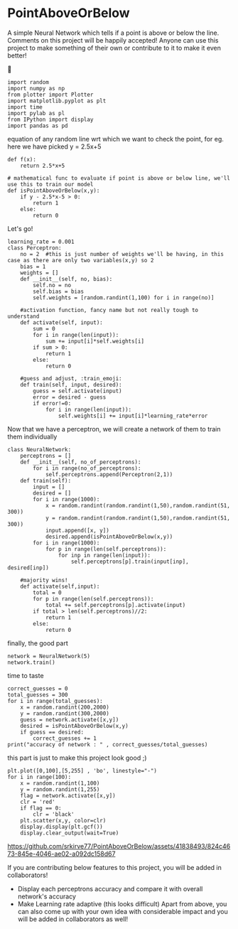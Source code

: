 # PointAboveOrBelow

A simple Neural Network which tells if a point is above or below the line.
Comments on this project will be happily accepted!
Anyone can use this project to make something of their own or contribute to it to make it even better!

:vomiting_face:
```
import random
import numpy as np
from plotter import Plotter
import matplotlib.pyplot as plt
import time
import pylab as pl
from IPython import display
import pandas as pd
```

equation of any random line wrt which we want to check the point, for eg. here we have picked y = 2.5x+5
```
def f(x):
    return 2.5*x+5

# mathematical func to evaluate if point is above or below line, we'll use this to train our model
def isPointAboveOrBelow(x,y):
    if y - 2.5*x-5 > 0:
        return 1
    else:
        return 0
```
Let's go!
```
learning_rate = 0.001
class Perceptron:
    no = 2  #this is just number of weights we'll be having, in this case as there are only two variables(x,y) so 2
    bias = 1
    weights = []
    def __init__(self, no, bias):
        self.no = no
        self.bias = bias
        self.weights = [random.randint(1,100) for i in range(no)]
        
    #activation function, fancy name but not really tough to understand
    def activate(self, input):
        sum = 0
        for i in range(len(input)):
            sum += input[i]*self.weights[i]
        if sum > 0:
            return 1 
        else:
            return 0    

    #guess and adjust, :train_emoji:
    def train(self, input, desired):
        guess = self.activate(input)
        error = desired - guess
        if error!=0:
            for i in range(len(input)):
                self.weights[i] += input[i]*learning_rate*error    
```

Now that we have a perceptron, we will create a network of them to train them individually
```
class NeuralNetwork:
    perceptrons = []
    def __init__(self, no_of_perceptrons):
        for i in range(no_of_perceptrons):
            self.perceptrons.append(Perceptron(2,1))
    def train(self):
        input = []
        desired = []
        for i in range(1000):
            x = random.randint(random.randint(1,50),random.randint(51, 300))
            y = random.randint(random.randint(1,50),random.randint(51, 300))
            input.append([x, y])
            desired.append(isPointAboveOrBelow(x,y))
        for i in range(1000):
            for p in range(len(self.perceptrons)):
                for inp in range(len(input)):
                    self.perceptrons[p].train(input[inp], desired[inp])   

    #majority wins!
    def activate(self,input):
        total = 0
        for p in range(len(self.perceptrons)):
            total += self.perceptrons[p].activate(input)
        if total > len(self.perceptrons)//2:
            return 1
        else:
            return 0
```

finally, the good part
```
network = NeuralNetwork(5)
network.train()
```

time to taste
```
correct_guesses = 0
total_guesses = 300
for i in range(total_guesses):
    x = random.randint(200,2000)
    y = random.randint(300,2000)
    guess = network.activate([x,y])
    desired = isPointAboveOrBelow(x,y)
    if guess == desired:
        correct_guesses += 1
print("accuracy of network : " , correct_guesses/total_guesses)
```


this part is just to make this project look good ;)
```
plt.plot([0,100],[5,255] , 'bo', linestyle="-")
for i in range(100):
    x = random.randint(1,100)
    y = random.randint(1,255)
    flag = network.activate([x,y])
    clr = 'red'
    if flag == 0:
        clr = 'black'
    plt.scatter(x,y, color=clr)
    display.display(plt.gcf())
    display.clear_output(wait=True)
```


https://github.com/srkirve77/PointAboveOrBelow/assets/41838493/824c4673-845e-4046-ae02-a092dc158d67


If you are contributing below features to this project, you will be added in collaborators!
- Display each perceptrons accuracy and compare it with overall network's accuracy
- Make Learning rate adaptive (this looks difficult)
Apart from above, you can also come up with your own idea with considerable impact and you will be added in collaborators as well!



